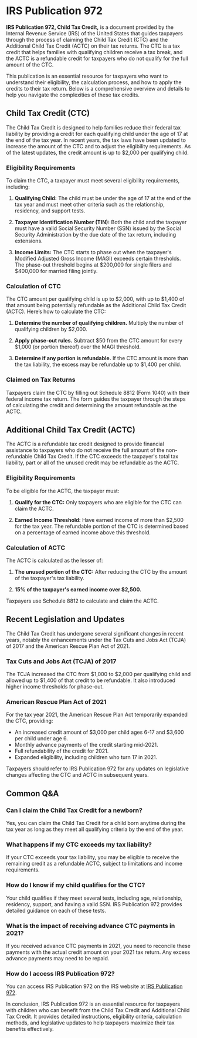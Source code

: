 # IRS Publication 972

**IRS Publication 972, Child Tax Credit,** is a document provided by the Internal Revenue Service (IRS) of the United States that guides taxpayers through the process of claiming the Child Tax Credit (CTC) and the Additional Child Tax Credit (ACTC) on their tax returns. The CTC is a tax credit that helps families with qualifying children receive a tax break, and the ACTC is a refundable credit for taxpayers who do not qualify for the full amount of the CTC.

This publication is an essential resource for taxpayers who want to understand their eligibility, the calculation process, and how to apply the credits to their tax return. Below is a comprehensive overview and details to help you navigate the complexities of these tax credits.

## Child Tax Credit (CTC)

The Child Tax Credit is designed to help families reduce their federal tax liability by providing a credit for each qualifying child under the age of 17 at the end of the tax year. In recent years, the tax laws have been updated to increase the amount of the CTC and to adjust the eligibility requirements. As of the latest updates, the credit amount is up to $2,000 per qualifying child.

### Eligibility Requirements

To claim the CTC, a taxpayer must meet several eligibility requirements, including:

1. **Qualifying Child:** The child must be under the age of 17 at the end of the tax year and must meet other criteria such as the relationship, residency, and support tests. 
   
2. **Taxpayer Identification Number (TIN):** Both the child and the taxpayer must have a valid Social Security Number (SSN) issued by the Social Security Administration by the due date of the tax return, including extensions.

3. **Income Limits:** The CTC starts to phase out when the taxpayer's Modified Adjusted Gross Income (MAGI) exceeds certain thresholds. The phase-out threshold begins at $200,000 for single filers and $400,000 for married filing jointly.

### Calculation of CTC

The CTC amount per qualifying child is up to $2,000, with up to $1,400 of that amount being potentially refundable as the Additional Child Tax Credit (ACTC). Here’s how to calculate the CTC:

1. **Determine the number of qualifying children.** Multiply the number of qualifying children by $2,000.
   
2. **Apply phase-out rules.** Subtract $50 from the CTC amount for every $1,000 (or portion thereof) over the MAGI threshold.
   
3. **Determine if any portion is refundable.** If the CTC amount is more than the tax liability, the excess may be refundable up to $1,400 per child.

### Claimed on Tax Returns

Taxpayers claim the CTC by filling out Schedule 8812 (Form 1040) with their federal income tax return. The form guides the taxpayer through the steps of calculating the credit and determining the amount refundable as the ACTC.

## Additional Child Tax Credit (ACTC)

The ACTC is a refundable tax credit designed to provide financial assistance to taxpayers who do not receive the full amount of the non-refundable Child Tax Credit. If the CTC exceeds the taxpayer's total tax liability, part or all of the unused credit may be refundable as the ACTC.

### Eligibility Requirements

To be eligible for the ACTC, the taxpayer must:

1. **Qualify for the CTC:** Only taxpayers who are eligible for the CTC can claim the ACTC.
   
2. **Earned Income Threshold:** Have earned income of more than $2,500 for the tax year. The refundable portion of the CTC is determined based on a percentage of earned income above this threshold.

### Calculation of ACTC

The ACTC is calculated as the lesser of:

1. **The unused portion of the CTC:** After reducing the CTC by the amount of the taxpayer's tax liability.
   
2. **15% of the taxpayer's earned income over $2,500.**

Taxpayers use Schedule 8812 to calculate and claim the ACTC.

## Recent Legislation and Updates

The Child Tax Credit has undergone several significant changes in recent years, notably the enhancements under the Tax Cuts and Jobs Act (TCJA) of 2017 and the American Rescue Plan Act of 2021. 

### Tax Cuts and Jobs Act (TCJA) of 2017

The TCJA increased the CTC from $1,000 to $2,000 per qualifying child and allowed up to $1,400 of that credit to be refundable. It also introduced higher income thresholds for phase-out.

### American Rescue Plan Act of 2021

For the tax year 2021, the American Rescue Plan Act temporarily expanded the CTC, providing:

- An increased credit amount of $3,000 per child ages 6-17 and $3,600 per child under age 6.
- Monthly advance payments of the credit starting mid-2021.
- Full refundability of the credit for 2021.
- Expanded eligibility, including children who turn 17 in 2021.

Taxpayers should refer to IRS Publication 972 for any updates on legislative changes affecting the CTC and ACTC in subsequent years.

## Common Q&A

### Can I claim the Child Tax Credit for a newborn?

Yes, you can claim the Child Tax Credit for a child born anytime during the tax year as long as they meet all qualifying criteria by the end of the year.

### What happens if my CTC exceeds my tax liability?

If your CTC exceeds your tax liability, you may be eligible to receive the remaining credit as a refundable ACTC, subject to limitations and income requirements.

### How do I know if my child qualifies for the CTC?

Your child qualifies if they meet several tests, including age, relationship, residency, support, and having a valid SSN. IRS Publication 972 provides detailed guidance on each of these tests.

### What is the impact of receiving advance CTC payments in 2021?

If you received advance CTC payments in 2021, you need to reconcile these payments with the actual credit amount on your 2021 tax return. Any excess advance payments may need to be repaid.

### How do I access IRS Publication 972?

You can access IRS Publication 972 on the IRS website at [IRS Publication 972](https://www.irs.gov/forms-pubs/about-publication-972).

In conclusion, IRS Publication 972 is an essential resource for taxpayers with children who can benefit from the Child Tax Credit and Additional Child Tax Credit. It provides detailed instructions, eligibility criteria, calculation methods, and legislative updates to help taxpayers maximize their tax benefits effectively.